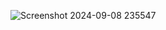 ![Screenshot 2024-09-08 235547](https://github.com/user-attachments/assets/6f1e2178-4efd-4d0e-a29a-df62ec74d4bf)
